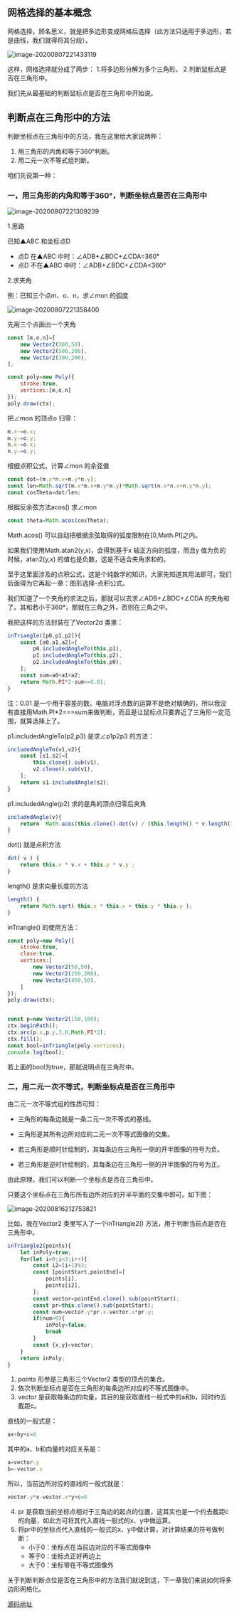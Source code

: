 ## 网格选择的基本概念

网格选择，顾名思义，就是把多边形变成网格后选择（此方法只适用于多边形，若是曲线，我们就得将其分段）。

![image-20200807221433119](images/image-20200807221433119.png)

这样，网格选择就分成了两步：
1.将多边形分解为多个三角形。
2.判断鼠标点是否在三角形中。

我们先从最基础的判断鼠标点是否在三角形中开始说。



## 判断点在三角形中的方法

判断坐标点在三角形中的方法，我在这里给大家说两种：

1. 用三角形的内角和等于360°判断。
2. 用二元一次不等式组判断。

咱们先说第一种：

### 一，用三角形的内角和等于360°，判断坐标点是否在三角形中



![image-20200807221309239](images/image-20200807221309239.png)

1.思路

已知▲ABC 和坐标点D

- 点D 在▲ABC 中时：∠ADB+∠BDC+∠CDA=360°
- 点D 不在▲ABC 中时：∠ADB+∠BDC+∠CDA<360°

2.求夹角

例：已知三个点m、o、n，求∠mon 的弧度

![image-20200807221358400](images/image-20200807221358400.png)



先用三个点画出一个夹角

```js
const [m,o,n]=[
    new Vector2(300,50),
    new Vector2(500,200),
    new Vector2(300,200),
];

const poly=new Poly({
    stroke:true,
    vertices:[m,o,n]
});
poly.draw(ctx);
```

把∠mon 的顶点o 归零：

```js
m.x-=o.x;
m.y-=o.y;
n.x-=o.x;
n.y-=o.y;
```

根据点积公式，计算∠mon 的余弦值   

```js
const dot=(m.x*n.x+m.y*n.y);
const len=Math.sqrt(m.x*m.x+m.y*m.y)*Math.sqrt(n.x*n.x+n.y*n.y);
const cosTheta=dot/len;
```

根据反余弦方法acos() 求∠mon

```js
const theta=Math.acos(cosTheta);
```

Math.acos() 可以自动把根据余弦取得的弧度限制在[0,Math.PI]之内。

如果我们使用Math.atan2(y,x)，会得到基于x 轴正方向的弧度，而且y 值为负的时候，atan2(y,x) 的值也是负数，这是不适合夹角求和的。

至于这里面涉及的点积公式，这是个纯数学的知识，大家先知道其用法即可，我们后面得为它再起一章：图形选择-点积公式。

我们知道了一个夹角的求法之后，那就可以去求∠ADB+∠BDC+∠CDA 的夹角和了。其和若小于360°，那就在三角之外，否则在三角之中。

我把这样的方法封装在了Vector2d 类里：

```js
inTriangle([p0,p1,p2]){
    const [a0,a1,a2]=[
        p0.includedAngleTo(this,p1),
        p1.includedAngleTo(this,p2),
        p2.includedAngleTo(this,p0),
    ];
    const sum=a0+a1+a2;
    return Math.PI*2-sum<=0.01;
}
```

注：0.01 是一个用于容差的数。电脑对浮点数的运算不是绝对精确的，所以我没有直接用Math.PI*2===sum来做判断，而且是让鼠标点只要靠近了三角形一定范围，就算选择上了。

p1.includedAngleTo(p2,p3) 是求∠p1p2p3 的方法：

```js
includedAngleTo(v1,v2){
    const [s1,s2]=[
        this.clone().sub(v1),
        v2.clone().sub(v1),
    ];
    return s1.includedAngle(s2);
}
```

p1.includedAngle(p2) 求的是角的顶点归零后夹角

```js
includedAngle(v){
    return  Math.acos(this.clone().dot(v) / (this.length() * v.length()));
}
```

dot() 就是点积方法

```js
dot( v ) {
    return this.x * v.x + this.y * v.y ;
}
```

length() 是求向量长度的方法

```js
length() {
    return Math.sqrt( this.x * this.x + this.y * this.y );
}
```

inTriangle() 的使用方法：

```js
const poly=new Poly({
    stroke:true,
    close:true,
    vertices:[
        new Vector2(50,50),
        new Vector2(250,200),
        new Vector2(450,50),
    ]
});
poly.draw(ctx);


const p=new Vector2(150,100);
ctx.beginPath();
ctx.arc(p.x,p.y,3,0,Math.PI*2);
ctx.fill();
const bool=inTriangle(poly.vertices);
console.log(bool);
```

若上面的bool为true，那就说明点在三角形中。



### 二，用二元一次不等式，判断坐标点是否在三角形中

由二元一次不等式组的性质可知：

- 三角形的每条边就是一条二元一次不等式的基线。

- 三角形是其所有边所对应的二元一次不等式图像的交集。

- 若三角形是顺时针绘制的，其每条边在三角形一侧的开半图像的符号为负。

- 若三角形是逆时针绘制的，其每条边在三角形一侧的开半图像的符号为正。

由此原理，我们可以判断一个坐标点是否在三角形中。

只要这个坐标点在三角形所有边所对应的开半平面的交集中即可。如下图：

![image-20200816212753821](images/image-20200816212753821.png)



比如，我在Vector2 类里写入了一个inTriangle2() 方法，用于判断当前点是否在三角形中。

```js
inTriangle2(points){
    let inPoly=true;
    for(let i=0;i<3;i++){
        const i2=(i+1)%3;
        const [pointStart,pointEnd]=[
            points[i],
            points[i2],
        ];
        const vector=pointEnd.clone().sub(pointStart);
        const pr=this.clone().sub(pointStart);
        const num=vector.y*pr.x-vector.x*pr.y;
        if(num>0){
            inPoly=false;
            break
        }
        const {x,y}=vector;
    }
    return inPoly;
}
```

1. points 形参是三角形三个Vector2 类型的顶点的集合。
2. 依次判断坐标点是否在三角形的每条边所对应的不等式图像中。
3. vector 是获取每条边的向量，其目的是获取直线一般式中的a和b，同时约去截距c。

直线的一般式是：

```js
ax+by+c=0 
```

其中的a、b和向量的对应关系是：

```js
a=vector.y
b=-vector.x
```

所以，当前边所对应的直线的一般式就是：

```js
vector.y*x-vector.x*y+c=0 
```

4. pr 是获取当前坐标点相对于三角边的起点的位置，这其实也是一个约去截距c 的向量，如此方可将其代入直线一般式的x、y中做运算。
5. 将pr中的坐标点代入直线的一般式的x、y中做计算，对计算结果的符号做判断：
   - 小于0：坐标点在当前边对应的不等式图像中
   - 等于0：坐标点正好再边上
   - 大于0：坐标带在不等式图像外



关于判断判断点位是否在三角形中的方法我们就说到这，下一章我们来说如何将多边形网格化。

[源码地址](https://github.com/buglas/interview-01)

